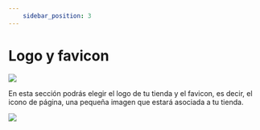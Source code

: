 ```yaml
---
    sidebar_position: 3
---
```


# Logo y favicon

![](/Fotos/Diseno/logo-y-favicon1.png)

En esta sección podrás elegir el logo de tu tienda y el favicon, es decir, el icono de página, una pequeña imagen que estará asociada a tu tienda. 

![](/Fotos/Diseno/logo-y-favicon2.png)